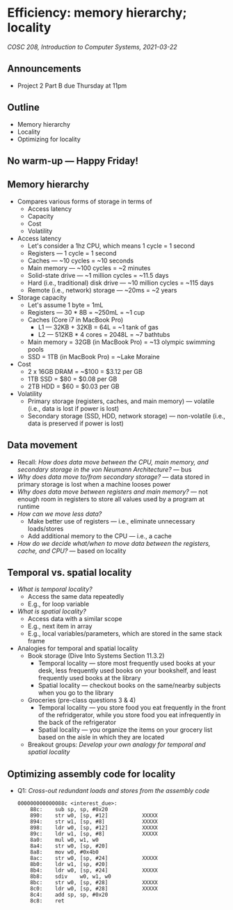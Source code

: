 # Efficiency: memory hierarchy; locality
_COSC 208, Introduction to Computer Systems, 2021-03-22_

## Announcements
* Project 2 Part B due Thursday at 11pm

## Outline
* Memory hierarchy
* Locality
* Optimizing for locality

## No warm-up — Happy Friday!

## Memory hierarchy
* Compares various forms of storage in terms of
    * Access latency
    * Capacity
    * Cost
    * Volatility
* Access latency
    * Let's consider a 1hz CPU, which means 1 cycle = 1 second
    * Registers — 1 cycle = 1 second
    * Caches — ~10 cycles = ~10 seconds
    * Main memory — ~100 cycles = ~2 minutes
    * Solid-state drive — ~1 million cycles = ~11.5 days
    * Hard (i.e., traditional) disk drive — ~10 million cycles = ~115 days
    * Remote (i.e., network) storage — ~20ms = ~2 years
* Storage capacity
    * Let's assume 1 byte = 1mL
    * Registers — 30 * 8B = ~250mL = ~1 cup
    * Caches (Core i7 in MacBook Pro)
        * L1 — 32KB + 32KB = 64L = ~1 tank of gas
        * L2 — 512KB * 4 cores = 2048L = ~7 bathtubs
    * Main memory = 32GB (in MacBook Pro) = ~13 olympic swimming pools
    * SSD = 1TB (in MacBook Pro) = ~Lake Moraine
* Cost
    * 2 x 16GB DRAM = ~$100 = $3.12 per GB
    * 1TB SSD = $80 = $0.08 per GB
    * 2TB HDD = $60 = $0.03 per GB
* Volatility
    * Primary storage (registers, caches, and main memory) — volatile (i.e., data is lost if power is lost)
    * Secondary storage (SSD, HDD, network storage) — non-volatile (i.e., data is preserved if power is lost)

## Data movement
* Recall: _How does data move between the CPU, main memory, and secondary storage in the von Neumann Architecture?_ — bus
* _Why does data move to/from secondary storage?_ — data stored in primary storage is lost when a machine looses power
* _Why does data move between registers and main memory?_ — not enough room in registers to store all values used by a program at runtime
* _How can we move less data?_
    * Make better use of registers — i.e., eliminate unnecessary loads/stores
    * Add additional memory to the CPU — i.e., a cache
* _How do we decide what/when to move data between the registers, cache, and CPU?_ — based on locality

## Temporal vs. spatial locality
* _What is temporal locality?_
    * Access the same data repeatedly
    * E.g., for loop variable
* _What is spatial locality?_
    * Access data with a similar scope
    * E.g., next item in array
    * E.g., local variables/parameters, which are stored in the same stack frame
* Analogies for temporal and spatial locality
    * Book storage (Dive Into Systems Section 11.3.2)
        * Temporal locality — store most frequently used books at your desk, less frequently used books on your bookshelf, and least frequently used books at the library
        * Spatial locality — checkout books on the same/nearby subjects when you go to the library
    * Groceries (pre-class questions 3 & 4)
        * Temporal locality — you store food you eat frequently in the front of the refridgerator, while you store food you eat infrequently in the back of the refrigerator
        * Spatial locality — you organize the items on your grocery list based on the aisle in which they are located
    * Breakout groups: _Develop your own analogy for temporal and spatial locality_

## Optimizing assembly code for locality
* Q1: _Cross-out redundant loads and stores from the assembly code_
    ```
    000000000000088c <interest_due>:
        88c:	sub	sp, sp, #0x20
        890:	str	w0, [sp, #12]           XXXXX
        894:	str	w1, [sp, #8]            XXXXX
        898:	ldr	w0, [sp, #12]           XXXXX
        89c:	ldr	w1, [sp, #8]            XXXXX
        8a0:	mul	w0, w1, w0
        8a4:	str	w0, [sp, #20]
        8a8:	mov	w0, #0x4b0
        8ac:	str	w0, [sp, #24]           XXXXX
        8b0:	ldr	w1, [sp, #20]
        8b4:	ldr	w0, [sp, #24]           XXXXX
        8b8:	sdiv	w0, w1, w0
        8bc:	str	w0, [sp, #28]           XXXXX
        8c0:	ldr	w0, [sp, #28]           XXXXX
        8c4:	add	sp, sp, #0x20
        8c8:	ret
    ```
